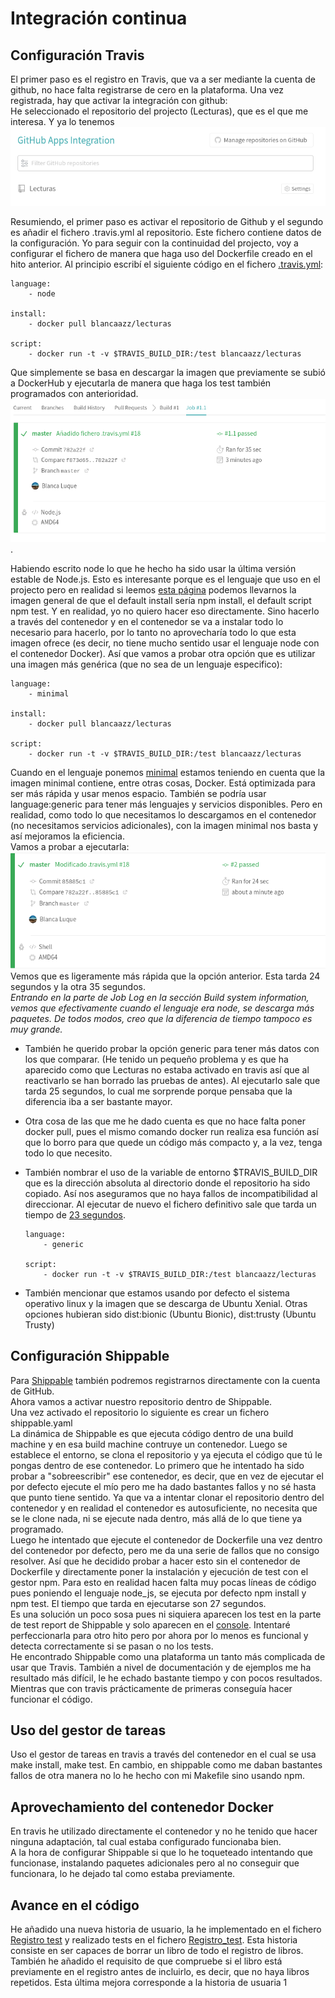 # Integración continua

## Configuración Travis

El primer paso es el registro en Travis, que va a ser mediante la cuenta de github, no hace falta registrarse de cero en la plataforma. Una vez registrada, hay que activar la integración con github:  
He seleccionado el repositorio del projecto (Lecturas), que es el que me interesa. Y ya lo tenemos
![travis4](img/travis4.png)

Resumiendo, el primer paso es activar el repositorio de Github y el segundo es añadir el fichero .travis.yml al repositorio. Este fichero contiene datos de la configuración. Yo para seguir con la continuidad del projecto, voy a configurar el fichero de manera que haga uso del Dockerfile creado en el hito anterior.
Al principio escribí el siguiente código en el fichero [.travis.yml](.travis.yml):

```
language:  
    - node

install:  
    - docker pull blancaazz/lecturas

script:  
    - docker run -t -v $TRAVIS_BUILD_DIR:/test blancaazz/lecturas
```

Que simplemente se basa en descargar la imagen que previamente se subió a DockerHub y ejecutarla de manera que haga los test también programados con anterioridad.
![travis5](img/travis5.png).

Habiendo escrito node lo que he hecho ha sido usar la última versión estable de Node.js. Esto es interesante porque es el lenguaje que uso en el projecto pero en realidad si leemos [esta página](https://docs.travis-ci.com/user/languages/javascript-with-nodejs/) podemos llevarnos la imagen general de que el default install sería npm install, el default script npm test. Y en realidad, yo no quiero hacer eso directamente. Sino hacerlo a través del contenedor y en el contenedor se va a instalar todo lo necesario para hacerlo, por lo tanto no aprovecharía todo lo que esta imagen ofrece (es decir, no tiene mucho sentido usar el lenguaje node con el contenedor Docker). Así que vamos a probar otra opción que es utilizar una imagen más genérica (que no sea de un lenguaje especifico):

```
language:
    - minimal

install:
    - docker pull blancaazz/lecturas

script:
    - docker run -t -v $TRAVIS_BUILD_DIR:/test blancaazz/lecturas
```

Cuando en el lenguaje ponemos [minimal](https://docs.travis-ci.com/user/languages/minimal-and-generic/) estamos teniendo en cuenta que la imagen minimal contiene, entre otras cosas, Docker. Está optimizada para ser más rápida y usar menos espacio. También se podría usar language:generic para tener más lenguajes y servicios disponibles. Pero en realidad, como todo lo que necesitamos lo descargamos en el contenedor (no necesitamos servicios adicionales), con la imagen minimal nos basta y así mejoramos la eficiencia.  
Vamos a probar a ejecutarla:  
![travis6](img/travis6.png)  
Vemos que es ligeramente más rápida que la opción anterior. Esta tarda 24 segundos y la otra 35 segundos.   
*Entrando en la parte de Job Log en la sección Build system information, vemos que efectivamente cuando el lenguaje era node, se descarga más paquetes. De todos modos, creo que la diferencia de tiempo tampoco es muy grande.*  

- También he querido probar la opción generic para tener más datos con los que comparar. (He tenido un pequeño problema y es que ha aparecido como que Lecturas no estaba activado en travis así que al reactivarlo se han borrado las pruebas de antes). Al ejecutarlo sale que tarda 25 segundos, lo cual me sorprende porque pensaba que la diferencia iba a ser bastante mayor. 

- Otra cosa de las que me he dado cuenta es que no hace falta poner docker pull, pues el mismo comando docker run realiza esa función así que lo borro para que quede un código más compacto y, a la vez, tenga todo lo que necesito. 

- También nombrar el uso de la variable de entorno $TRAVIS_BUILD_DIR que es la dirección absoluta al directorio donde el repositorio ha sido copiado. Así nos aseguramos que no haya fallos de incompatibilidad al direccionar. 
Al ejecutar de nuevo el fichero definitivo sale que tarda un tiempo de [23 segundos](https://github.com/blancaazz/Lecturas/runs/1384940051). 

    ```
    language:
        - generic

    script:
        - docker run -t -v $TRAVIS_BUILD_DIR:/test blancaazz/lecturas
    ```

- También mencionar que estamos usando por defecto el sistema operativo linux y la imagen que se descarga de Ubuntu Xenial. Otras opciones hubieran sido dist:bionic (Ubuntu Bionic), dist:trusty (Ubuntu Trusty)


## Configuración Shippable

Para [Shippable](http://docs.shippable.com/) también podremos registrarnos directamente con la cuenta de GitHub.  
Ahora vamos a activar nuestro repositorio dentro de Shippable.   
Una vez activado el repositorio lo siguiente es crear un fichero shippable.yaml  
La dinámica de Shippable es que ejecuta código dentro de una build machine y en esa build machine contruye un contenedor. Luego se establece el entorno, se clona el repositorio y ya ejecuta el código que tú le pongas dentro de ese contenedor. 
Lo primero que he intentado ha sido probar a "sobreescribir" ese contenedor, es decir, que en vez de ejecutar el por defecto ejecute el mío pero me ha dado bastantes fallos y no sé hasta que punto tiene sentido. Ya que va a intentar clonar el repositorio dentro del contenedor y en realidad el contenedor es autosuficiente, no necesita que se le clone nada, ni se ejecute nada dentro, más allá de lo que tiene ya programado.  
Luego he intentado que ejecute el contenedor de Dockerfile una vez dentro del contenedor por defecto, pero me da una serie de fallos que no consigo resolver. Así que he decidido probar a hacer esto sin el contenedor de Dockerfile y directamente poner la instalación y ejecución de test con el gestor npm. Para esto en realidad hacen falta muy pocas líneas de código pues poniendo el lenguaje node_js, se ejecuta por defecto npm install y npm test. El tiempo que tarda en ejecutarse son 27 segundos.  
Es una solución un poco sosa pues ni siquiera aparecen los test en la parte de test report de Shippable y solo aparecen en el [console](https://app.shippable.com/github/blancaazz/Lecturas/runs/39/1/console). Intentaré perfeccionarla para otro hito pero por ahora por lo menos es funcional y detecta correctamente si se pasan o no los tests.  
He encontrado Shippable como una plataforma un tanto más complicada de usar que Travis. También a nivel de documentación y de ejemplos me ha resultado más difícil, le he echado bastante tiempo y con pocos resultados. Mientras que con travis prácticamente de primeras conseguía hacer funcionar el código.

## Uso del gestor de tareas

Uso el gestor de tareas en travis a través del contenedor en el cual se usa make install, make test.
En cambio, en shippable como me daban bastantes fallos de otra manera no lo he hecho con mi Makefile sino usando npm. 

## Aprovechamiento del contenedor Docker

En travis he utilizado directamente el contenedor y no he tenido que hacer ninguna adaptación, tal cual estaba configurado funcionaba bien.  
A la hora de configurar Shippable si que lo he toqueteado intentando que funcionase, instalando paquetes adicionales pero al no conseguir que funcionara, lo he dejado tal como estaba previamente. 

## Avance en el código 

He añadido una nueva historia de usuario, la he implementado en el fichero [Registro test](src/Registro_libros) y realizado tests en el fichero [Registro_test](test/Registro_test). Esta historia consiste en ser capaces de borrar un libro de todo el registro de libros. También he añadido el requisito de que compruebe si el libro está previamente en el registro antes de incluirlo, es decir, que no haya libros repetidos. Esta última mejora corresponde a la historia de usuaria 1

